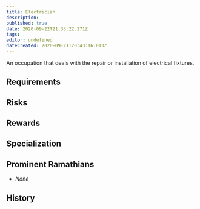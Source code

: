 ```yaml
---
title: Electrician
description: 
published: true
date: 2020-09-22T21:33:22.271Z
tags: 
editor: undefined
dateCreated: 2020-09-21T20:43:16.013Z
---
```


An occupation that deals with the repair or installation of electrical fixtures.

## Requirements

## Risks

## Rewards

## Specialization

## Prominent Ramathians

- *None*

## History

